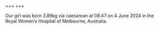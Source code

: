 +++
+++

Our girl was born
3.89kg
via caesarean
at 08:47 on 4 June 2024
in the Royal Women’s Hospital of Melbourne, Australia.
